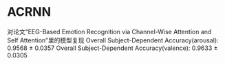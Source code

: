 # ACRNN
对论文“EEG-Based Emotion Recognition via Channel-Wise Attention and Self Attention”里的模型复现
Overall Subject-Dependent Accuracy(arousal): 0.9568 ± 0.0357
Overall Subject-Dependent Accuracy(valence): 0.9633 ± 0.0305

